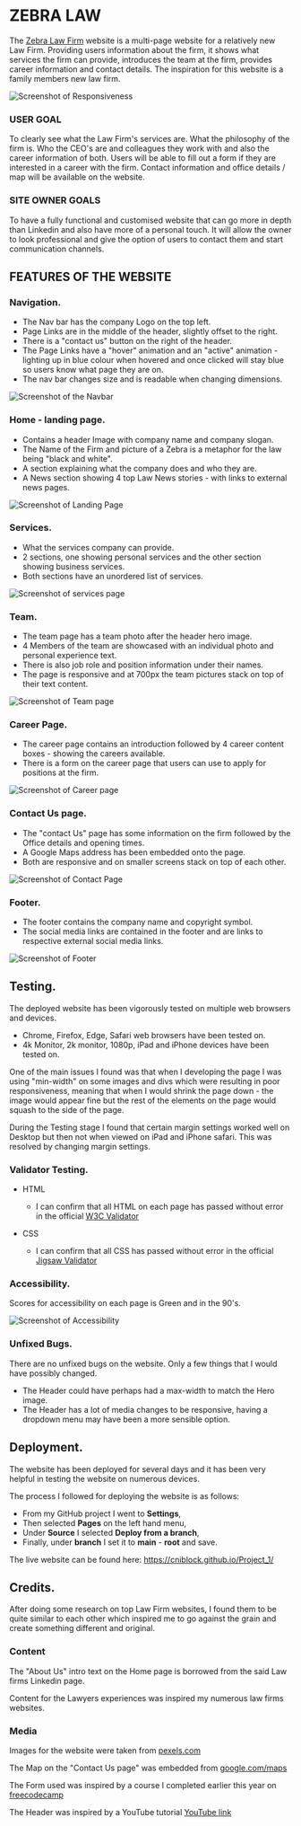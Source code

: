 # ZEBRA LAW   

The [Zebra Law Firm](https://cniblock.github.io/Project_1/index.html) website is a multi-page website for a relatively new Law Firm.
Providing users information about the firm, it shows what services the firm can provide, introduces the team at the firm, provides career information and contact details.
The inspiration for this website is a family members new law firm.

![Screenshot of Responsiveness](readme-images/responsive.jpg)

### USER GOAL
To clearly see what the Law Firm's services are.
What the philosophy of the firm is.
Who the CEO's are and colleagues they work with and also the career information of both.
Users will be able to fill out a form if they are interested in a career with the firm.
Contact information and office details / map will be available on the website.

### SITE OWNER GOALS
To have a fully functional and customised website that can go more in depth than Linkedin and also have more of a personal touch.
It will allow the owner to look professional and give the option of users to contact them and start communication channels.

## FEATURES OF THE WEBSITE

### Navigation.

* The Nav bar has the company Logo on the top left.
* Page Links are in the middle of the header, slightly offset to the right.
* There is a "contact us" button on the right of the header.
* The Page Links have a "hover" animation and an "active" animation - lighting up in blue colour when hovered and once clicked will stay blue so users know what page they are on.
* The nav bar changes size and is readable when changing dimensions.

![Screenshot of the Navbar](readme-images/navabr.jpg)

### Home - landing page.

* Contains a header Image with company name and company slogan.
* The Name of the Firm and picture of a Zebra is a metaphor for the law being "black and white".
* A section explaining what the company does and who they are.
* A News section showing 4 top Law News stories - with links to external news pages.

![Screenshot of Landing Page](readme-images/landingpage.jpg)

### Services. 

* What the services company can provide.
* 2 sections, one showing personal services and the other section showing business services.
* Both sections have an unordered list of services. 

![Screenshot of services page](readme-images/services-readme.jpg)

### Team.

* The team page has a team photo after the header hero image.
* 4 Members of the team are showcased with an individual photo and personal experience text.
* There is also job role and position information under their names.
* The page is responsive and at 700px the team pictures stack on top of their text content.

![Screenshot of Team page](readme-images/team-readme.jpg)

### Career Page. 

* The career page contains an introduction followed by 4 career content boxes - showing the careers available.
* There is a form on the career page that users can use to apply for positions at the firm.

![Screenshot of Career page](readme-images/career-readme.jpg)

### Contact Us page.

* The "contact Us" page has some information on the firm followed by the Office details and opening times.
* A Google Maps address has been embedded onto the page.
* Both are responsive and on smaller screens stack on top of each other.

![Screenshot of Contact Page](readme-images/contact-readme.jpg)

### Footer.

* The footer contains the company name and copyright symbol.
* The social media links are contained in the footer and are links to respective external social media links.

![Screenshot of Footer](readme-images/footer-readme.jpg)

## Testing.

The deployed website has been vigorously tested on multiple web browsers and devices.

* Chrome, Firefox, Edge, Safari web browsers have been tested on.
* 4k Monitor, 2k monitor, 1080p, iPad and iPhone devices have been tested on.

One of the main issues I found was that when I developing the page I was using "min-width" on some images and divs which were resulting in poor responsiveness, meaning that when I would shrink the page down - the image would appear fine but the rest of the elements on the page would squash to the side of the page.

During the Testing stage I found that certain margin settings worked well on Desktop but then not when viewed on iPad and iPhone safari. This was resolved by changing margin settings.

### Validator Testing.

* HTML
  *  I can confirm that all HTML on each page has passed without error in the official [W3C Validator](https://validator.w3.org/#validate_by_input)

* CSS
  *  I can confirm that all CSS has passed without error in the official [Jigsaw Validator](https://jigsaw.w3.org/css-validator/#validate_by_input)

### Accessibility. 

Scores for accessibility on each page is Green and in the 90's.

![Screenshot of Accessibility](readme-images/lighthouse-readme.jpg)

### Unfixed Bugs.

There are no unfixed bugs on the website. 
Only a few things that I would have possibly changed.

* The Header could have perhaps had a max-width to match the Hero image.
* The Header has a lot of media changes to be responsive, having a dropdown menu may have been a more sensible option.

## Deployment.

The website has been deployed for several days and it has been very helpful in testing the website on numerous devices.

The process I followed for deploying the website is as follows:

* From my GitHub project I went to **Settings**,
* Then selected **Pages** on the left hand menu,
* Under **Source** I selected **Deploy from a branch**,
* Finally, under **branch** I set it to **main** - **root** and save.

The live website can be found here: <https://cniblock.github.io/Project_1/>

## Credits.

After doing some research on top Law Firm websites, I found them to be quite similar to each other which inspired me to go against the grain and create something different and original.

### Content

The "About Us" intro text on the Home page is borrowed from the said Law firms Linkedin page.

Content for the Lawyers experiences was inspired my numerous law firms websites.

### Media

Images for the website were taken from [pexels.com](https://www.pexels.com/)

The Map on the "Contact Us page" was embedded from [google.com/maps](https://www.google.com/maps)

The Form used was inspired by a course I completed earlier this year on [freecodecamp](https://www.freecodecamp.org/)

The Header was inspired by a YouTube tutorial [YouTube link](https://youtu.be/PwWHL3RyQgk?si=2ZGA53n5SSJEHl-q)
